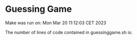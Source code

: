 # Guessing Game
Make was run on: Mon Mar 20 11:12:03 CET 2023

The number of lines of code contained in guessinggame.sh is:

